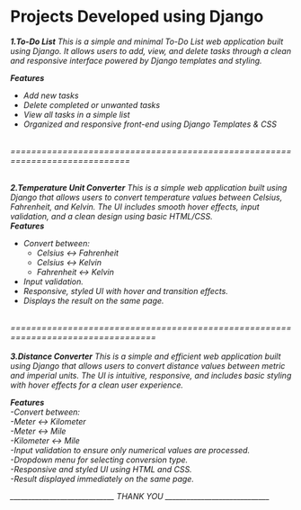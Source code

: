 # Projects Developed using Django
<i>
<b>1.To-Do List</b>
<i>
This is a simple and minimal To-Do List web application built using Django. It allows users to add, view, and delete tasks through a clean and responsive interface powered by Django templates and styling.

**Features**

-  Add new tasks  
-  Delete completed or unwanted tasks  
-  View all tasks in a simple list  
-  Organized and responsive front-end using Django Templates & CSS</i>
<br>
 =============================================================================<br><br>

 <b>2.Temperature Unit Converter</b>
<i>
This is a simple web application built using Django that allows users to convert temperature values between Celsius, Fahrenheit, and Kelvin. The UI includes smooth hover effects, input validation, and a clean design using basic HTML/CSS.<br>
**Features**

- Convert between:
  - Celsius ↔ Fahrenheit
  - Celsius ↔ Kelvin
  - Fahrenheit ↔ Kelvin
- Input validation.
- Responsive, styled UI with hover and transition effects.
- Displays the result on the same page.<br><br>
</i>
==================================================================================<br><br>
<b>3.Distance Converter</b>
  <i>This is a simple and efficient web application built using Django that allows users to convert distance values between metric and imperial units. The UI is intuitive, responsive, and includes basic styling with hover effects for a clean user experience.<br>

<b>Features</b><br>
-Convert between:<br>
       -Meter ↔ Kilometer<br>
       -Meter ↔ Mile<br>
       -Kilometer ↔ Mile<br>
-Input validation to ensure only numerical values are processed.<br>
-Dropdown menu for selecting conversion type.<br>
-Responsive and styled UI using HTML and CSS.<br>
-Result displayed immediately on the same page.<br>

_____________________________ THANK YOU _____________________________

